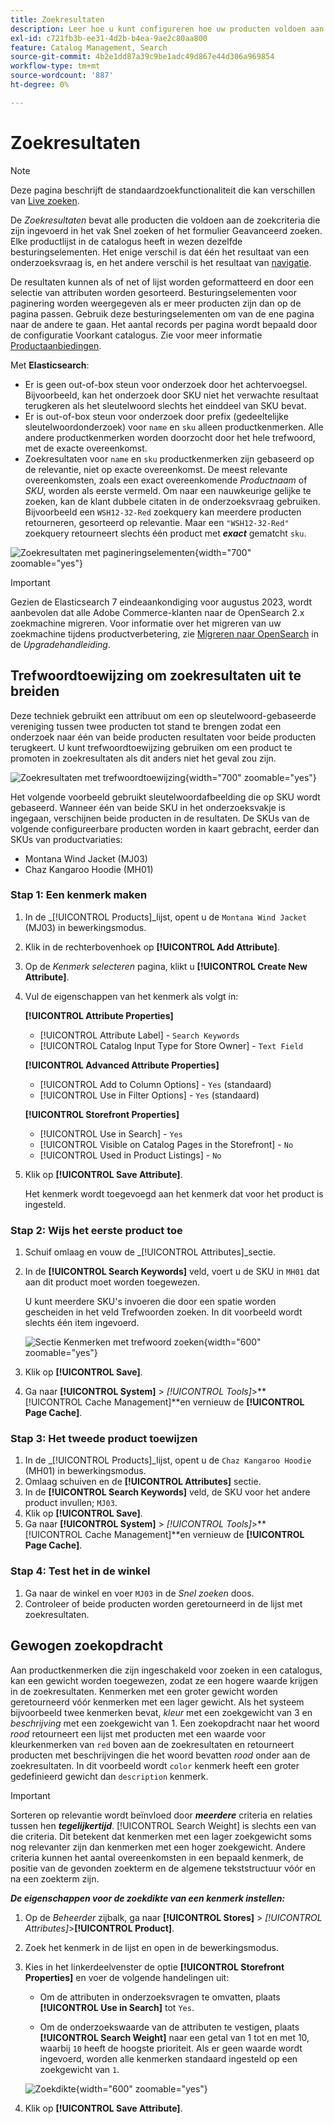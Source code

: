 ```yaml
---
title: Zoekresultaten
description: Leer hoe u kunt configureren hoe uw producten voldoen aan de zoekcriteria die zijn ingevoerd in het vak Snel zoeken of het formulier Geavanceerd zoeken.
exl-id: c721fb3b-ee31-4d2b-b4ea-9ae2c80aa800
feature: Catalog Management, Search
source-git-commit: 4b2e1dd87a39c9be1adc49d867e44d306a969854
workflow-type: tm+mt
source-wordcount: '887'
ht-degree: 0%

---
```


# Zoekresultaten

>[!NOTE]
>
>Deze pagina beschrijft de standaardzoekfunctionaliteit die kan verschillen van [Live zoeken](https://experienceleague.adobe.com/docs/commerce-merchant-services/live-search/overview.html).

De _Zoekresultaten_ bevat alle producten die voldoen aan de zoekcriteria die zijn ingevoerd in het vak Snel zoeken of het formulier Geavanceerd zoeken. Elke productlijst in de catalogus heeft in wezen dezelfde besturingselementen. Het enige verschil is dat één het resultaat van een onderzoeksvraag is, en het andere verschil is het resultaat van [navigatie](navigation.md).

De resultaten kunnen als of net of lijst worden geformatteerd en door een selectie van attributen worden gesorteerd. Besturingselementen voor paginering worden weergegeven als er meer producten zijn dan op de pagina passen. Gebruik deze besturingselementen om van de ene pagina naar de andere te gaan. Het aantal records per pagina wordt bepaald door de configuratie Voorkant catalogus. Zie voor meer informatie [Productaanbiedingen](navigation-product-listings.md).

Met **Elasticsearch**:

- Er is geen out-of-box steun voor onderzoek door het achtervoegsel. Bijvoorbeeld, kan het onderzoek door SKU niet het verwachte resultaat terugkeren als het sleutelwoord slechts het einddeel van SKU bevat.
- Er is out-of-box steun voor onderzoek door prefix (gedeeltelijke sleutelwoordonderzoek) voor `name` en `sku` alleen productkenmerken. Alle andere productkenmerken worden doorzocht door het hele trefwoord, met de exacte overeenkomst.
- Zoekresultaten voor `name` en `sku` productkenmerken zijn gebaseerd op de relevantie, niet op exacte overeenkomst. De meest relevante overeenkomsten, zoals een exact overeenkomende _Productnaam_ of _SKU_, worden als eerste vermeld. Om naar een nauwkeurige gelijke te zoeken, kan de klant dubbele citaten in de onderzoeksvraag gebruiken. Bijvoorbeeld een `WSH12-32-Red` zoekquery kan meerdere producten retourneren, gesorteerd op relevantie. Maar een `"WSH12-32-Red"` zoekquery retourneert slechts één product met **_exact_** gematcht `sku`.

![Zoekresultaten met pagineringselementen](./assets/storefront-search-results-shorts.png){width="700" zoomable="yes"}

>[!IMPORTANT]
>
>Gezien de Elasticsearch 7 eindeaankondiging voor augustus 2023, wordt aanbevolen dat alle Adobe Commerce-klanten naar de OpenSearch 2.x zoekmachine migreren. Voor informatie over het migreren van uw zoekmachine tijdens productverbetering, zie [Migreren naar OpenSearch](https://experienceleague.adobe.com/docs/commerce-operations/upgrade-guide/prepare/opensearch-migration.html) in de _Upgradehandleiding_.

## Trefwoordtoewijzing om zoekresultaten uit te breiden

Deze techniek gebruikt een attribuut om een op sleutelwoord-gebaseerde vereniging tussen twee producten tot stand te brengen zodat een onderzoek naar één van beide producten resultaten voor beide producten terugkeert. U kunt trefwoordtoewijzing gebruiken om een product te promoten in zoekresultaten als dit anders niet het geval zou zijn.

![Zoekresultaten met trefwoordtoewijzing](./assets/storefront-search-results-extended.png){width="700" zoomable="yes"}

Het volgende voorbeeld gebruikt sleutelwoordafbeelding die op SKU wordt gebaseerd. Wanneer één van beide SKU in het onderzoeksvakje is ingegaan, verschijnen beide producten in de resultaten. De SKUs van de volgende configureerbare producten worden in kaart gebracht, eerder dan SKUs van productvariaties:

- Montana Wind Jacket (MJ03)
- Chaz Kangaroo Hoodie (MH01)

### Stap 1: Een kenmerk maken

1. In de _[!UICONTROL Products]_lijst, opent u de `Montana Wind Jacket` (MJ03) in bewerkingsmodus.
1. Klik in de rechterbovenhoek op **[!UICONTROL Add Attribute]**.
1. Op de _Kenmerk selecteren_ pagina, klikt u **[!UICONTROL Create New Attribute]**.
1. Vul de eigenschappen van het kenmerk als volgt in:

   **[!UICONTROL Attribute Properties]**

   - [!UICONTROL Attribute Label]  - `Search Keywords`
   - [!UICONTROL Catalog Input Type for Store Owner] - `Text Field`

   **[!UICONTROL Advanced Attribute Properties]**

   - [!UICONTROL Add to Column Options] - `Yes` (standaard)
   - [!UICONTROL Use in Filter Options] - `Yes` (standaard)

   **[!UICONTROL Storefront Properties]**

   - [!UICONTROL Use in Search] - `Yes`
   - [!UICONTROL Visible on Catalog Pages in the Storefront] - `No`
   - [!UICONTROL Used in Product Listings] - `No`

1. Klik op **[!UICONTROL Save Attribute]**.

   Het kenmerk wordt toegevoegd aan het kenmerk dat voor het product is ingesteld.

### Stap 2: Wijs het eerste product toe

1. Schuif omlaag en vouw de _[!UICONTROL Attributes]_sectie.
1. In de **[!UICONTROL Search Keywords]** veld, voert u de SKU in `MH01` dat aan dit product moet worden toegewezen.

   U kunt meerdere SKU&#39;s invoeren die door een spatie worden gescheiden in het veld Trefwoorden zoeken. In dit voorbeeld wordt slechts één item ingevoerd.

   ![Sectie Kenmerken met trefwoord zoeken](./assets/search-keywords-attribute.png){width="600" zoomable="yes"}

1. Klik op **[!UICONTROL Save]**.
1. Ga naar **[!UICONTROL System]** > _[!UICONTROL Tools]_>**[!UICONTROL Cache Management]**en vernieuw de **[!UICONTROL Page Cache]**.

### Stap 3: Het tweede product toewijzen

1. In de _[!UICONTROL Products]_lijst, opent u de `Chaz Kangaroo Hoodie` (MH01) in bewerkingsmodus.
1. Omlaag schuiven en de **[!UICONTROL Attributes]** sectie.
1. In de **[!UICONTROL Search Keywords]** veld, de SKU voor het andere product invullen; `MJ03`.
1. Klik op **[!UICONTROL Save]**.
1. Ga naar **[!UICONTROL System]** > _[!UICONTROL Tools]_>**[!UICONTROL Cache Management]**en vernieuw de **[!UICONTROL Page Cache]**.

### Stap 4: Test het in de winkel

1. Ga naar de winkel en voer `MJ03` in de _Snel zoeken_ doos.
1. Controleer of beide producten worden geretourneerd in de lijst met zoekresultaten.

## Gewogen zoekopdracht

Aan productkenmerken die zijn ingeschakeld voor zoeken in een catalogus, kan een gewicht worden toegewezen, zodat ze een hogere waarde krijgen in de zoekresultaten. Kenmerken met een groter gewicht worden geretourneerd vóór kenmerken met een lager gewicht. Als het systeem bijvoorbeeld twee kenmerken bevat, _kleur_ met een zoekgewicht van 3 en _beschrijving_ met een zoekgewicht van 1. Een zoekopdracht naar het woord _rood_ retourneert een lijst met producten met een waarde voor kleurkenmerken van `red` boven aan de zoekresultaten en retourneert producten met beschrijvingen die het woord bevatten _rood_ onder aan de zoekresultaten. In dit voorbeeld wordt `color` kenmerk heeft een groter gedefinieerd gewicht dan `description` kenmerk.

>[!IMPORTANT]
>
>Sorteren op relevantie wordt beïnvloed door **_meerdere_** criteria en relaties tussen hen **_tegelijkertijd_**. [!UICONTROL Search Weight] is slechts een van die criteria. Dit betekent dat kenmerken met een lager zoekgewicht soms nog relevanter zijn dan kenmerken met een hoger zoekgewicht. Andere criteria kunnen het aantal overeenkomsten in een bepaald kenmerk, de positie van de gevonden zoekterm en de algemene tekststructuur vóór en na een zoekterm zijn.

**_De eigenschappen voor de zoekdikte van een kenmerk instellen:_**

1. Op de _Beheerder_ zijbalk, ga naar **[!UICONTROL Stores]** > _[!UICONTROL Attributes]_>**[!UICONTROL Product]**.

1. Zoek het kenmerk in de lijst en open in de bewerkingsmodus.

1. Kies in het linkerdeelvenster de optie **[!UICONTROL Storefront Properties]** en voer de volgende handelingen uit:

   - Om de attributen in onderzoeksvragen te omvatten, plaats **[!UICONTROL Use in Search]** tot `Yes`.

   - Om de onderzoekswaarde van de attributen te vestigen, plaats **[!UICONTROL Search Weight]** naar een getal van 1 tot en met 10, waarbij `10` heeft de hoogste prioriteit. Als er geen waarde wordt ingevoerd, worden alle kenmerken standaard ingesteld op een zoekgewicht van `1`.

   ![Zoekdikte](./assets/search-weight.png){width="600" zoomable="yes"}

1. Klik op **[!UICONTROL Save Attribute]**.
